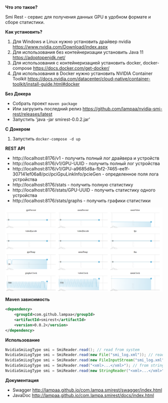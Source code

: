 **Что это такое?**

Smi Rest - сервис для получения данных GPU в удобном формате и сборе статистики.

**Как установить?**

1. Для Windows и Linux нужно установить драйвер nvidia https://www.nvidia.com/Download/index.aspx
1. Для использования без контейнеризации установить Java 11 https://adoptopenjdk.net/
1. Для использования с контейнеризацией установить docker, docker-compose https://docs.docker.com/get-docker/
1. Для использования в Docker нужно установить NVIDIA Container Toolkit https://docs.nvidia.com/datacenter/cloud-native/container-toolkit/install-guide.html#docker

**Без Докера**

* Собрать проект `maven package`
* Или загрузить последний релиз https://github.com/lampaa/nvidia-smi-rest/releases/latest
* Запустить 'java -jar smirest-0.0.2.jar'

**С Докером**

1. Запустить `docker-compose -d up`

**REST API**

* http://localhost:8176/v1 - получить полный лог драйвера и устройств
* http://localhost:8176/v1/GPU-UUID - получить полный лог устройства
* http://localhost:8176/v1/GPU-a9685d8a-fbf2-7465-ee1f-307141ef06a8/pci/pciGpuLinkInfo/pcieGen - определенное поля лога устройства
* http://localhost:8176/stats - получить полную статистику
* http://localhost:8176/stats/GPU-UUID - получить статистику одного устройства
* http://localhost:8176/stats/graphs - получить графики статистики

![alt text](graphs.png)

**Maven зависимость**
```xml
<dependency>
    <groupId>com.github.lampaa</groupId>
    <artifactId>smirest</artifactId>
    <version>0.0.2</version>
</dependency>
```

**Использование**

```java
NvidiaSmiLogType smi = SmiReader.read(); // read from system
NvidiaSmiLogType smi = SmiReader.read(new File("smi_log.xml")); // read from xml file
NvidiaSmiLogType smi = SmiReader.read(new FileInputStream("smi_log.xml")); // read from input stream
NvidiaSmiLogType smi = SmiReader.read("<xml>...</xml>"); // from string
NvidiaSmiLogType smi = SmiReader.read(new StringReader("<xml>...</xml>")); // from reader
``` 

**Документация**

* Swagger http://lampaa.github.io/com.lampa.smirest/swagger/index.html
* JavaDoc http://lampaa.github.io/com.lampa.smirest/docs/index.html